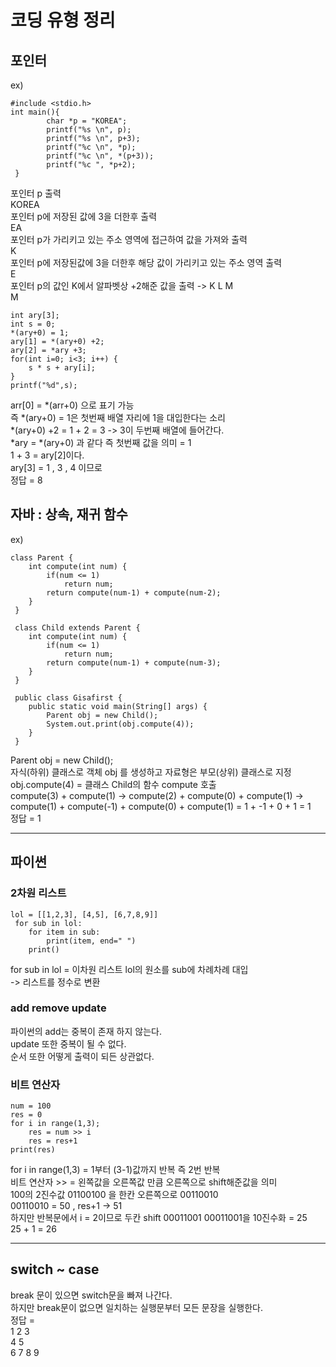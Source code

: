 # 코딩 유형 정리

## 포인터
ex)   
```
#include <stdio.h>
int main(){
        char *p = "KOREA";
        printf("%s \n", p);
        printf("%s \n", p+3);
        printf("%c \n", *p);
        printf("%c \n", *(p+3));
        printf("%c ", *p+2);
 }
```
포인터 p 출력   
KOREA   
포인터 p에 저장된 값에 3을 더한후 출력   
EA   
포인터 p가 가리키고 있는 주소 영역에 접근하여 값을 가져와 출력   
K   
포인터 p에 저장된값에 3을 더한후 해당 값이 가리키고 있는 주소 영역 출력  
E   
포인터 p의 값인 K에서 알파벳상 +2해준 값을 출력 -> K L M   
M    


```
int ary[3];
int s = 0;
*(ary+0) = 1;
ary[1] = *(ary+0) +2;
ary[2] = *ary +3;
for(int i=0; i<3; i++) {
	s * s + ary[i];
}
printf("%d",s);
```
arr[0] = *(arr+0) 으로 표기 가능   
즉 *(ary+0) = 1은 첫번째 배열 자리에 1을 대입한다는 소리   
*(ary+0) +2 = 1 + 2 = 3 -> 3이 두번째 배열에 들어간다.   
*ary = *(ary+0) 과 같다 즉 첫번째 값을 의미 = 1   
1 + 3 = ary[2]이다.   
ary[3] = 1 , 3 , 4 이므로   
정답 = 8   


## 자바 : 상속, 재귀 함수
ex)   
```
class Parent {
    int compute(int num) {
        if(num <= 1) 
            return num;
        return compute(num-1) + compute(num-2);
    }
 }

 class Child extends Parent {
    int compute(int num) {
        if(num <= 1) 
            return num;
        return compute(num-1) + compute(num-3);
    }
 }

 public class Gisafirst {
    public static void main(String[] args) {
        Parent obj = new Child();
        System.out.print(obj.compute(4));
    }
 }
```
Parent obj = new Child();   
자식(하위) 클래스로 객체 obj 를 생성하고 자료형은 부모(상위) 클래스로 지정   
obj.compute(4) = 클래스 Child의 함수 compute 호출    
compute(3) + compute(1) -> compute(2) + compute(0) + compute(1) ->   
compute(1) + compute(-1) + compute(0) + compute(1) = 1 + -1 + 0 + 1 = 1   
정답 = 1   

***

## 파이썬
### 2차원 리스트
```
lol = [[1,2,3], [4,5], [6,7,8,9]]
 for sub in lol:
    for item in sub:
	    print(item, end=" ")
    print()
```
for sub in lol = 이차원 리스트 lol의 원소를 sub에 차례차례 대입   
-> 리스트를 정수로 변환      

### add remove update
파이썬의 add는 중복이 존재 하지 않는다.   
update 또한 중복이 될 수 없다.   
순서 또한 어떻게 출력이 되든 상관없다.   

### 비트 연산자
```
num = 100
res = 0
for i in range(1,3);
	res = num >> i
	res = res+1
print(res)
```
for i in range(1,3) = 1부터 (3-1)값까지 반복 즉 2번 반복   
비트 연산자 >> = 왼쪽값을 오른쪽값 만큼 오른쪽으로 shift해준값을 의미   
100의 2진수값 01100100 을 한칸 오른쪽으로 00110010   
00110010 = 50 , res+1 -> 51   
하지만 반복문에서 i = 2이므로 두칸 shift 00011001
00011001을 10진수화 = 25   
25 + 1 = 26   


***


## switch ~ case
break 문이 있으면 switch문을 빠져 나간다.   
하지만 break문이 없으면 일치하는 실행문부터 모든 문장을 실행한다.   
정답 =    
1 2 3   
4 5   
6 7 8 9   





